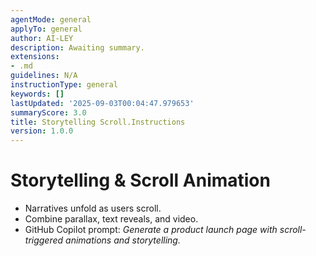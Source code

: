 ```yaml
---
agentMode: general
applyTo: general
author: AI-LEY
description: Awaiting summary.
extensions:
- .md
guidelines: N/A
instructionType: general
keywords: []
lastUpdated: '2025-09-03T00:04:47.979653'
summaryScore: 3.0
title: Storytelling Scroll.Instructions
version: 1.0.0
---
```


# Storytelling & Scroll Animation

- Narratives unfold as users scroll.
- Combine parallax, text reveals, and video.
- GitHub Copilot prompt: *Generate a product launch page with scroll-triggered animations and storytelling.*